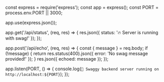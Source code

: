 const express = require('express');
const app = express();
const PORT = process.env.PORT || 3000;

app.use(express.json());

app.get('/api/status', (req, res) => {
  res.json({ status: '🔥 Server is running with swag!' });
});

app.post('/api/echo', (req, res) => {
  const { message } = req.body;
  if (!message) {
    return res.status(400).json({ error: 'No swag message provided!' });
  }
  res.json({ echoed: message });
});

app.listen(PORT, () => {
  console.log(`🚀 Swaggy backend server running on http://localhost:${PORT}`);
});
